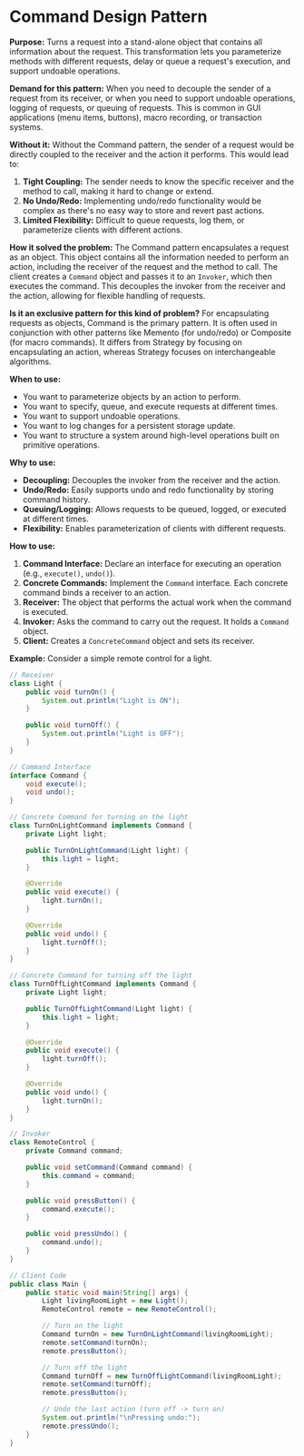 # Command Design Pattern

**Purpose:** Turns a request into a stand-alone object that contains all information about the request. This transformation lets you parameterize methods with different requests, delay or queue a request's execution, and support undoable operations.

**Demand for this pattern:**
When you need to decouple the sender of a request from its receiver, or when you need to support undoable operations, logging of requests, or queuing of requests. This is common in GUI applications (menu items, buttons), macro recording, or transaction systems.

**Without it:**
Without the Command pattern, the sender of a request would be directly coupled to the receiver and the action it performs. This would lead to:
1.  **Tight Coupling:** The sender needs to know the specific receiver and the method to call, making it hard to change or extend.
2.  **No Undo/Redo:** Implementing undo/redo functionality would be complex as there's no easy way to store and revert past actions.
3.  **Limited Flexibility:** Difficult to queue requests, log them, or parameterize clients with different actions.

**How it solved the problem:**
The Command pattern encapsulates a request as an object. This object contains all the information needed to perform an action, including the receiver of the request and the method to call. The client creates a `Command` object and passes it to an `Invoker`, which then executes the command. This decouples the invoker from the receiver and the action, allowing for flexible handling of requests.

**Is it an exclusive pattern for this kind of problem?**
For encapsulating requests as objects, Command is the primary pattern. It is often used in conjunction with other patterns like Memento (for undo/redo) or Composite (for macro commands). It differs from Strategy by focusing on encapsulating an action, whereas Strategy focuses on interchangeable algorithms.

**When to use:**
*   You want to parameterize objects by an action to perform.
*   You want to specify, queue, and execute requests at different times.
*   You want to support undoable operations.
*   You want to log changes for a persistent storage update.
*   You want to structure a system around high-level operations built on primitive operations.

**Why to use:**
*   **Decoupling:** Decouples the invoker from the receiver and the action.
*   **Undo/Redo:** Easily supports undo and redo functionality by storing command history.
*   **Queuing/Logging:** Allows requests to be queued, logged, or executed at different times.
*   **Flexibility:** Enables parameterization of clients with different requests.

**How to use:**
1.  **Command Interface:** Declare an interface for executing an operation (e.g., `execute()`, `undo()`).
2.  **Concrete Commands:** Implement the `Command` interface. Each concrete command binds a receiver to an action.
3.  **Receiver:** The object that performs the actual work when the command is executed.
4.  **Invoker:** Asks the command to carry out the request. It holds a `Command` object.
5.  **Client:** Creates a `ConcreteCommand` object and sets its receiver.

**Example:**
Consider a simple remote control for a light.

```java
// Receiver
class Light {
    public void turnOn() {
        System.out.println("Light is ON");
    }

    public void turnOff() {
        System.out.println("Light is OFF");
    }
}

// Command Interface
interface Command {
    void execute();
    void undo();
}

// Concrete Command for turning on the light
class TurnOnLightCommand implements Command {
    private Light light;

    public TurnOnLightCommand(Light light) {
        this.light = light;
    }

    @Override
    public void execute() {
        light.turnOn();
    }

    @Override
    public void undo() {
        light.turnOff();
    }
}

// Concrete Command for turning off the light
class TurnOffLightCommand implements Command {
    private Light light;

    public TurnOffLightCommand(Light light) {
        this.light = light;
    }

    @Override
    public void execute() {
        light.turnOff();
    }

    @Override
    public void undo() {
        light.turnOn();
    }
}

// Invoker
class RemoteControl {
    private Command command;

    public void setCommand(Command command) {
        this.command = command;
    }

    public void pressButton() {
        command.execute();
    }

    public void pressUndo() {
        command.undo();
    }
}

// Client Code
public class Main {
    public static void main(String[] args) {
        Light livingRoomLight = new Light();
        RemoteControl remote = new RemoteControl();

        // Turn on the light
        Command turnOn = new TurnOnLightCommand(livingRoomLight);
        remote.setCommand(turnOn);
        remote.pressButton();

        // Turn off the light
        Command turnOff = new TurnOffLightCommand(livingRoomLight);
        remote.setCommand(turnOff);
        remote.pressButton();

        // Undo the last action (turn off -> turn on)
        System.out.println("\nPressing undo:");
        remote.pressUndo();
    }
}
```